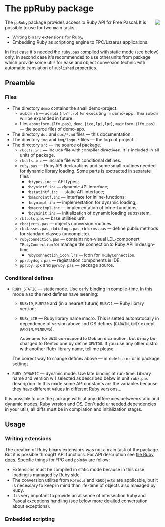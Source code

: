 # The ppRuby package

<img src="https://raw.github.com/shikhalev/ppruby/master/img/logo.png" align="right">

The `ppRuby` package provides access to Ruby API for Free Pascal. 
It is possible to use for two main tasks:

* Writing binary extensions for Ruby;
* Embedding Ruby as scriptiong engine to FPC/Lazarus applications.

In first case it's needed the `ruby.pas` compiled with static mode
(see below) only. In second case it's recommended to use other 
units from package which provide some utils for ease and object
conversion technic with automatic translation of `published` 
properties.

## Preamble

### Files

* The directory `demo` contains the small demo-project.
  * subdir `rb` — scripts (`rb/*.rb`) for executing in demo-app.
    This subdir will be expanded in future.
  * files `aboutform.{lfm,pas}`, `demo.{ico,lpi,lpr}`, 
    `mainform.{lfm,pas}` — the source files of demo-app.
* The directory `doc` and `doc/*.md` files — this documentation.
* The directory `img` and `img/logo.*` files — the logo of project.
* The directory `src` — the source of package.
  * `rbopts.inc` — include file with compiler directives. It is
    included in all units of package.
  * `rbdefs.inc` — include file with conditional defines.
  * `ruby.pas` — Ruby API declarations and some small routines
    needed for dynamic library loading. Some parts is exctracted 
    in separate files:
    * `rbtypes.inc` — API types;
    * `rbdynintf.inc` — dynamic API interface;
    * `rbstatintf.inc` — static API interface;
    * `rbmacrointf.inc` — interface for inline-functions;
    * `rbdynimpl.inc` — implementation for dynamic loading;
    * `rbmacroimpl.inc` — implementation of inline-functions;
    * `rbdyninit.inc` — initialization of dynamic loading subsystem.
  * `rbtools.pas` — base utilities unit.
  * `rbobjects.pas` — objects conversion routines.
  * `rbclasses.pas`, `rbdialogs.pas`, `rbforms.pas` — define public
    methods for standard classes (uncomplete).
  * `rubyconnection.pas` — contains non-visual LCL-component 
    `TRubyConnection` for manage the connection to Ruby API 
    in design-time.
    * `rubyconnection_icon.lrs` — icon for `TRubyConnection`.
  * `pprubydsgn.pas` — registration components in IDE.
  * `ppruby.lpk` and `ppruby.pas` — package source.

### Conditional defines

* `RUBY_STATIC` — static mode. Use early binding in compile-time.
  In this mode also the next defines have meaning:
  * `RUBY19`, `RUBY20` and (in a nearest future) `RUBY21` — Ruby
    library version;
  * `RUBY_LIB` — Ruby library name macro. This is setted automatocally
    in dependence of version above and OS defines (`DARWIN`, `UNIX` 
    except `DARWIN`, `WINDOWS`).

    Autoname for `UNIX` correspond to Debian distribution, but it 
    may be changed to Gentoo one by define `GENTOO`. If you use any
    other distro with another Ruby library name, tell me please.
    
  The correct way to change defines above — in `rbdefs.inc` or 
  in package settings.
  
* `RUBY_DYNAMIC` — dynamic mode. Use late binding at run-time.
  Library name and version will selected as described below in
  unit `ruby.pas` description. In this mode some API constants
  are the variables because they have different values in different
  Ruby versions...

It is possible to use the package without any differences between
static and dynamic modes, Ruby version and OS. Don't add unneeded
dependencies in your utils, all diffs must be in compilation and
initialization stages.

## Usage

### Writing extensions

The creation of Ruby binary extensions was not a main task of
the package. But it is possible throught API functions. For
API description see 
[the Ruby docs](http://rubydoc.info/stdlib/core/file/README.EXT).
Specific things for FPC and `ppRuby` are follow:

* Extensions must be compiled in static mode because in this 
  case loading is managed by Ruby side.
* The conversion utilites from `RbTools` and `RbObjects` are
  applicable, but it is necessary to keep in mind than life-time
  of objects also managed by Ruby.
* It is very impotant to provide an absence of intersection
  Ruby and Pascal exceptions handling (see below more detailed
  conversation about exceptions).

### Embedded scripting







    

